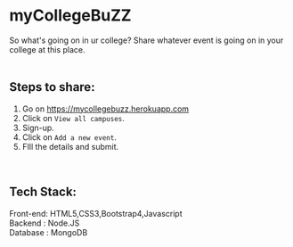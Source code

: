 # myCollegeBuZZ
So what's going on in ur college?
Share whatever event is going on in your college at this place.
<br>
<br>

## Steps to share:
1. Go on https://mycollegebuzz.herokuapp.com
2. Click on `View all campuses`.
3. Sign-up.
4. Click on `Add a new event`.
5. FIll the details and submit.
<br>

## Tech Stack:
Front-end: HTML5,CSS3,Bootstrap4,Javascript
<br>
Backend : Node.JS
<br>
Database : MongoDB

